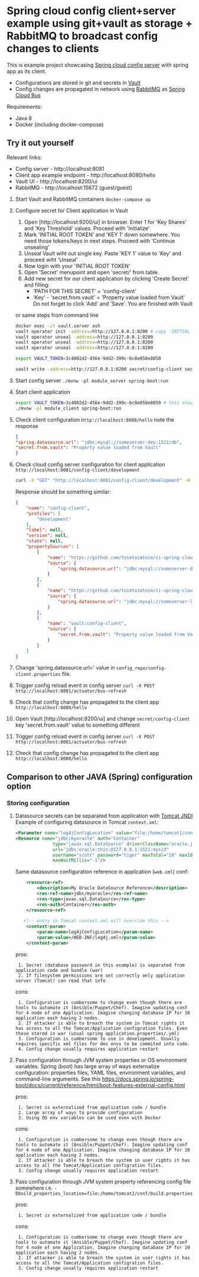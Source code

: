 # Spring cloud config client+server example using git+vault as storage + RabbitMQ to broadcast config changes to clients

This is example project showcasing [Spring cloud config server](https://cloud.spring.io/spring-cloud-config/multi/multi__spring_cloud_config_server.html) with spring app as its client. 

* Configurations are stored in git and secrets in [Vault](https://www.vaultproject.io/)
* Config changes are propagated in network using [RabbitMQ](https://www.rabbitmq.com/) as [Spring Cloud Bus](http://cloud.spring.io/spring-cloud-bus/)

Requirements:
* Java 8
* Docker (including docker-compose)


## Try it out yourself

Relevant links:
* Config server - http://localhost:8081
* Client app example endpoint - http://localhost:8080/hello
* Vault UI - http://localhost:8200/ui
* RabbitMQ - http://localhost:15672 (guest/guest)

1. Start Vault and RabbitMQ containers `docker-compose up`
2. Configure secret for Client application in Vault
    
    1. Open [http://localhost:9200/ui] in browser. Enter 1 for 'Key Shares' and 'Key Threshold' values. Proceed with 'Initialize'
    2. Mark 'INITIAL ROOT TOKEN' and 'KEY 1' down somewhere. You need those tokens/keys in next steps. Proceed with 'Continue unsealing'
    3. Unseal Vault wiht out single key. Paste 'KEY 1' value to 'Key' and proceed wiht 'Unseal'
    4. Now login with your 'INITIAL ROOT TOKEN'
    5. Open 'Secret' menupoint and open 'secret/' from table.
    6. Add new secret for our client application by clicking 'Create Secret' and filling:
        * 'PATH FOR THIS SECRET' = 'config-client'
        * 'Key' - 'secret.from.vault' = 'Property value loaded from Vault'
        Do not forget to click 'Add' and 'Save'. You are finished with Vault
        
    or same steps from command line
    ```bash
    docker exec -it vault.server ash
    vault operator init -address=http://127.0.0.1:8200 # copy 'INITIAL ROOT TOKEN' and 'KEY 1-3'
    vault operator unseal -address=http://127.0.0.1:8200
    vault operator unseal -address=http://127.0.0.1:8200
    vault operator unseal -address=http://127.0.0.1:8200
    
    export VAULT_TOKEN=3c4002d2-456e-9dd2-399c-6c8e058e8050
    
    vault write -address=http://127.0.0.1:8200 secret/config-client secret.from.vault="Property value loaded from Vault"
    ```
    
3. Start config server `./mvnw -pl module_server spring-boot:run`
4. Start client application
    ```bash
    export VAULT_TOKEN=3c4002d2-456e-9dd2-399c-6c8e058e8050 # this should be value of 'INITIAL ROOT TOKEN'
    ./mvnw -pl module_client spring-boot:run
    ```
5. Check client configuration `http://localhost:8080/hello` note the response
    ```json
    {
    "spring.datasource.url": "jdbc:mysql://someserver-dev:1521/db",
    "secret.from.vault": "Property value loaded from Vault"
    }
    ``` 
6. Check cloud config server configuration for client application `http://localhost:8081/config-client/development`
    ```bash
    curl -X "GET" "http://localhost:8081/config-client/development" -H "X-Config-Token: $VAULT_TOKEN"
    ```
    
    Response should be something similar:
    ```json
    {
        "name": "config-client",
        "profiles": [
            "development"
        ],
        "label": null,
        "version": null,
        "state": null,
        "propertySources": [
            {
                "name": "https://github.com/toimtoimtoim/ci-spring-cloud-config-git-vault-rabbitmq.git/config_repo/config-client-development.properties",
                "source": {
                    "spring.datasource.url": "jdbc:mysql://someserver-dev:1521/db"
                }
            },
            {
                "name": "https://github.com/toimtoimtoim/ci-spring-cloud-config-git-vault-rabbitmq.git/config_repo/config-client.properties",
                "source": {
                    "spring.datasource.url": "jdbc:mysql://someserver-live:1521/db"
                }
            },
            {
                "name": "vault:config-client",
                "source": {
                    "secret.from.vault": "Property value loaded from Vault"
                }
            }
        ]
    }
    ```

7. Change 'spring.datasource.url=' value  in `config_repo/config-client.properties` file.
8. Trigger config reload event in config server `curl -X POST http://localhost:8081/actuator/bus-refresh`
9. Check that config change has propagated to the client app `http://localhost:8080/hello`
10. Open Vault [http://localhost:9200/ui] and change `secret/config-client` key 'secret.from.vault' value to something different
11. Trigger config reload event in config server `curl -X POST http://localhost:8081/actuator/bus-refresh`
12. Check that config change has propagated to the client app `http://localhost:8080/hello`

## Comparison to other JAVA (Spring) configuration option

### Storing configuration

1. Datasource secrets can be separated from application with [Tomcat JNDI](https://tomcat.apache.org/tomcat-8.0-doc/jndi-datasource-examples-howto.html#Oracle_8i,_9i_&_10g) 
    Example of configuring datasource in Tomcat `context.xml`:
    ```xml
    <Parameter name="log4jConfigLocation" value="file:/home/tomcat1/conf/log4j.xml" override="false" />
    <Resource name="jdbc/myoracle" auth="Container"
                  type="javax.sql.DataSource" driverClassName="oracle.jdbc.OracleDriver"
                  url="jdbc:oracle:thin:@127.0.0.1:1521:mysid"
                  username="scott" password="tiger" maxTotal="20" maxIdle="10"
                  maxWaitMillis="-1"/>
    ```
    
    Same datasource configuration reference in application (`web.xml`) conf:
    ```xml
        <resource-ref>
            <description>My Oracle DataSource Reference</description>
            <res-ref-name>jdbc/myoracle</res-ref-name>
            <res-type>javax.sql.DataSource</res-type>
            <res-auth>Container</res-auth>
        </resource-ref>
     
       <!-- entry in Tomcat context.xml will override this -->
     	<context-param>
     		<param-name>log4jConfigLocation</param-name>
     		<param-value>/WEB-INF/log4j.xml</param-value>
     	</context-param>
    ```
    
    pros:
    
        1. Secret (database password in this example) is separated from application code and bundle (war)
        2. If filesystem permissions are set correctly only application server (Tomcat) can read that info

    cons:
    
        1. Configuration is cumbersome to change even though there are tools to automate it (Ansible/Puppet/Chef). Imagine updating conf for 4 node of one Application. Imagine changing database IP for 10 application each having 2 nodes.
        2. If attacker is able to breach the system in Tomcat rights it has access to all the Tomcat/Application configration files. Even those stored in war (usual spring application.properties/.yml)
        3. Configuration is cumbersome to use in development. Usually requires specific xml files for dev envs to be commited into code.
        4. Config change usually requires application restart

2. Pass configuration through JVM system properties or OS environment variables. Spring (boot) has large array of ways externalize configuration: properties files, YAML files, environment variables, and command-line arguments. See this <https://docs.spring.io/spring-boot/docs/current/reference/html/boot-features-external-config.html>

    pros:
    
        1. Secret is externalized from application code / bundle
        2. Large array of ways to provide configuration
        3. Using OS env variables can be used even with Docker
        
    cons:
    
        1. Configuration is cumbersome to change even though there are tools to automate it (Ansible/Puppet/Chef). Imagine updating conf for 4 node of one Application. Imagine changing database IP for 10 application each having 2 nodes.
        2. If attacker is able to breach the system in user rights it has access to all the Tomcat/Application configration files.
        3. Config change usually requires application restart
        
3. Pass configuration through JVM system property referencing config file somewhere i.e. `-Dbuild_properties_location=file:/home/tomcat2/conf/build.properties`
   
    pros:
    
        1. Secret is externalized from application code / bundle
        
    cons:
    
        1. Configuration is cumbersome to change even though there are tools to automate it (Ansible/Puppet/Chef). Imagine updating conf for 4 node of one Application. Imagine changing database IP for 10 application each having 2 nodes.
        2. If attacker is able to breach the system in user rights it has access to all the Tomcat/Application configration files.
        3. Config change usually requires application restart